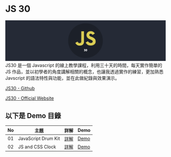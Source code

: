 # JS 30

![Banner](https://github.com/destiny5420/JS-30/blob/develop/page_source/banner.png)
JS30 是一個 Javascript 的線上教學課程，利用三十天的時間，每天實作簡單的 JS 作品，並以初學者的角度講解相關的概念，也讓我透過實作的練習，更加熟悉 Javscript 的語法特性與功能，並在此做紀錄與效果演示。

[JS30 - Github](https://github.com/wesbos/JavaScript30)

[JS30 - Official Website](https://javascript30.com/)

## 以下是 Demo 目錄

| No  | 主題                | 詳解                                                                                                 | Demo                                                                                    |
| :-: | ------------------- | ---------------------------------------------------------------------------------------------------- | --------------------------------------------------------------------------------------- |
| 01  | JavaScript Drum Kit | [詳解](https://github.com/destiny5420/JS-30/blob/develop/01%20-%20Javascript%20Drum%20Kit/README.md) | [Demo](https://destiny5420.github.io/JS-30/01%20-%20Javascript%20Drum%20Kit/index.html) |
| 02  | JS and CSS Clock    | [詳解](https://www.google.com)                                                                       | [Demo](https://destiny5420.github.io/JS-30/02%20-%20JS%20and%20CSS%20Clock/index.html)  |
